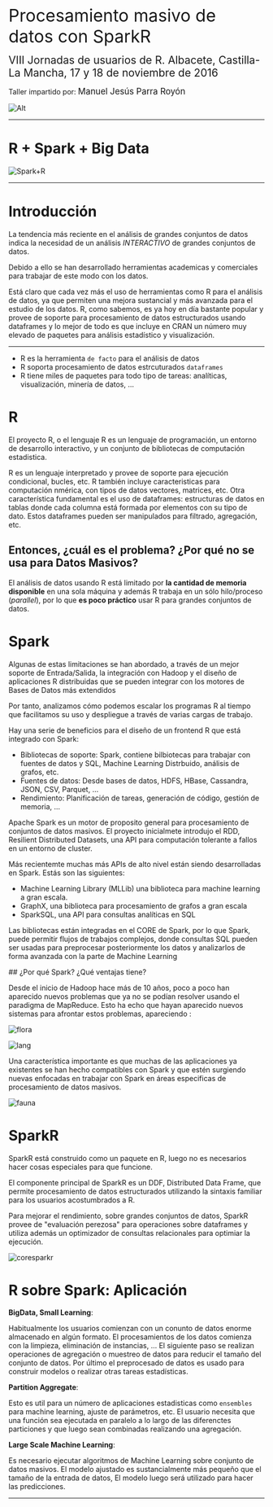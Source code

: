 
<span style='font-size:2.4em'>Procesamiento masivo de datos con SparkR</span>

<span style='font-size:1.5em'>VIII Jornadas de usuarios de R. Albacete, Castilla-La Mancha, 17 y 18 de noviembre de 2016</span>

Taller impartido por: <span style='font-size:1.2em'>Manuel Jesús Parra Royón</span>


![Alt](https://sites.google.com/site/manuparra/home/logoparty.png)

<HR>

# R + Spark + Big Data

![Spark+R](https://sites.google.com/site/manuparra/home/SparkRlogo.png)

<HR>

# Introducción

La tendencia más reciente en el análisis de grandes conjuntos de datos indica la necesidad de un análisis *INTERACTIVO* de grandes conjuntos de datos.

Debido a ello se han desarrollado herramientas academicas y comerciales para trabajar de este modo con los datos.

Está claro que cada vez más el uso de herramientas como R para el análisis de datos, ya que permiten una mejora sustancial y más avanzada para el estudio de los datos. R, como sabemos, es ya hoy en día bastante popular y provee de soporte para procesamiento de datos estructurados usando dataframes y lo mejor de todo es que incluye en CRAN un número muy elevado de paquetes para análisis estadístico y visualización.

<HR>

* R es la herramienta ``de facto`` para el análisis de datos
* R soporta procesamiento de datos estrcuturados ``dataframes``
* R tiene miles de paquetes para todo tipo de tareas: analíticas, visualización, minería de datos, ...


# R

El proyecto R, o el lenguaje R es un lenguaje de programación, un entorno de desarrollo interactivo, y un conjunto de bibliotecas de computación estadistica.

R es un lenguaje interpretado y provee de soporte para ejecución condicional, bucles, etc. 
R también incluye caracteristicas para computación nmérica, con tipos de datos vectores, matrices, etc.
Otra característica fundamental es el uso de dataframes: estructuras de datos en tablas donde cada columna  está formada por elementos con su tipo de dato. Estos dataframes pueden ser manipulados para filtrado, agregación, etc.

## Entonces, ¿cuál es el problema? ¿Por qué no se usa para Datos Masivos?

El análisis de datos usando R está limitado por **la cantidad de memoria disponible** en una sola máquina y además R trabaja en un sólo hilo/proceso (*parallel*), por lo que **es poco práctico** usar R para grandes conjuntos de datos. 



# Spark

Algunas de estas limitaciones se han abordado, a través de un mejor soporte de Entrada/Salida, la integración con Hadoop y el diseño de  aplicaciones R distribuidas que se pueden integrar con los motores de Bases de Datos más extendidos

Por tanto, analizamos cómo podemos escalar los programas R al tiempo que facilitamos su uso y despliegue a través de varias cargas de trabajo. 

Hay una serie de beneficios para el diseño de un frontend R que está  integrado con Spark:



* Bibliotecas de soporte: Spark, contiene bilbiotecas para trabajar con fuentes de datos y  SQL, 
   Machine Learning Distrbuido, análisis de grafos, etc.
* Fuentes de datos: Desde bases de datos, HDFS, HBase, Cassandra, JSON, CSV, Parquet, ...
* Rendimiento: Planificación de tareas, generación de código, gestión de memoria, ...

Apache Spark es un motor de proposito general para procesamiento de conjuntos de datos masivos. El proyecto inicialmete introdujo el RDD, Resilient Distributed Datasets, una API para computación tolerante a fallos en un entorno de cluster. 

Más recientemte muchas más APIs de alto nivel están siendo desarrolladas en Spark. Estás son las siguientes:

* Machine Learning Library (MLLib) una biblioteca para machine learning a gran escala.
* GraphX, una biblioteca para procesamiento de grafos a gran escala 
* SparkSQL, una API para consultas analíticas en SQL

Las bibliotecas están integradas en el CORE de Spark, por lo que Spark, puede permitir flujos de trabajos complejos, donde consultas SQL pueden ser usadas para preprocesar posteriormente los datos y analizarlos de forma avanzada con la parte de Machine Learning


## ¿Por qué Spark? ¿Qué ventajas tiene?

Desde el inicio de Hadoop hace más de 10 años, poco a poco han aparecido nuevos problemas que ya no se podían resolver usando el paradigma de MapReduce. Esto ha echo que hayan aparecido nuevos sistemas para afrontar estos problemas, apareciendo :


![flora](https://sites.google.com/site/manuparra/home/flora.png)


![lang](https://sites.google.com/site/manuparra/home/lenguajes.png)


Una característica importante es que muchas de las aplicaciones ya existentes se han hecho compatibles con Spark y que estén surgiendo nuevas enfocadas en trabajar con Spark en áreas especificas de procesamiento de datos masivos.

![fauna](https://sites.google.com/site/manuparra/home/fauna.png)






# SparkR

SparkR está construido como un paquete en R, luego no es necesarios hacer cosas especiales para que funcione.

El componente principal de SparkR es un DDF, Distributed Data Frame, que permite procesamiento de datos estructurados utilizando la sintaxis familiar para los usuarios acostumbrados a R.

Para mejorar el rendimiento, sobre grandes conjuntos de datos, SparkR provee de "evaluación perezosa" para operaciones sobre dataframes y utiliza además un optimizador de consultas relacionales para optimiar la ejecución.

![coresparkr](https://sites.google.com/site/manuparra/home/rspark_arch.png)


# R sobre Spark: Aplicación

**BigData, Small Learning**: 

Habitualmente los usuarios comienzan con un conunto de datos enorme almacenado en algún formato. El procesamientos de los datos comienza con la limpieza, eliminación de instancias, ... El siguiente paso se realizan operaciones de agregación o muestreo de datos para reducir el tamaño del conjunto de datos. Por último el preprocesado de datos es usado para construir modelos o realizar otras tareas estadísticas.

**Partition Aggregate**: 

Esto es util para un número de aplicaciones estadisticas como `ensembles` para machine learning, ajuste de parámetros, etc. El usuario necesita que una función sea ejecutada en paralelo a lo largo de las diferenctes particiones y que luego sean combinadas realizando una agregación. 


**Large Scale Machine Learning**: 

Es necesario ejecutar algoritmos de Machine Learning sobre conjunto de datos masivos. El modelo ajustado es sustancialmente más pequeño que el tamaño de la entrada de datos, El modelo luego será utilizado para hacer las predicciones.

<HR>




```R

```
